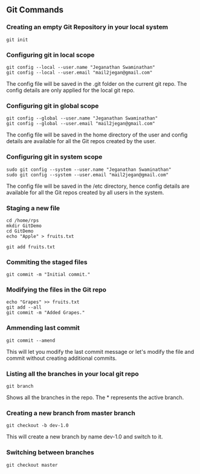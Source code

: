 ## Git Commands

### Creating an empty Git Repository in your local system
```
git init
```

### Configuring git in local scope
```
git config --local --user.name "Jeganathan Swaminathan"
git config --local --user.email "mail2jegan@gmail.com"
```
The config file will be saved in the .git folder on the current git repo. The config details are only applied for the local git repo.

### Configuring git in global scope
```
git config --global --user.name "Jeganathan Swaminathan"
git config --global --user.email "mail2jegan@gmail.com"
```
The config file will be saved in the home directory of the user and config details are available for all the Git repos created by the user.

### Configuring git in system scope
```
sudo git config --system --user.name "Jeganathan Swaminathan"
sudo git config --system --user.email "mail2jegan@gmail.com"
```
The config file will be saved in the /etc directory, hence config details are available for all the Git repos created by all users in the system.

### Staging a new file
```
cd /home/rps
mkdir GitDemo
cd GitDemo
echo "Apple" > fruits.txt

git add fruits.txt
```

### Commiting the staged files 
```
git commit -m "Initial commit."
```

### Modifying the files in the Git repo
```
echo "Grapes" >> fruits.txt
git add --all
git commit -m "Added Grapes."
```

### Ammending last commit
```
git commit --amend
```
This will let you modify the last commit message or let's modify the file and commit without creating additional commits.


### Listing all the branches in your local git repo
```
git branch
```
Shows all the branches in the repo.  The * represents the active branch.

### Creating a new branch from master branch
```
git checkout -b dev-1.0
```
This will create a new branch by name dev-1.0 and switch to it.

### Switching between branches
```
git checkout master
```
